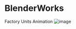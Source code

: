 # BlenderWorks
Factory Units Animation
![image](https://github.com/Hongboooooo/BlenderWorks/blob/main/ModelsDisplay.gif)
